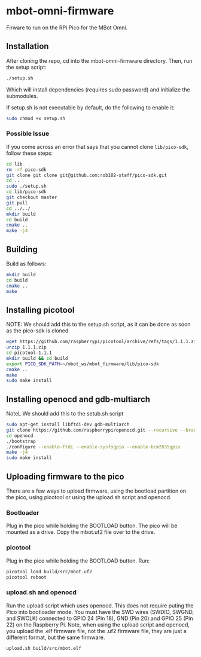 # mbot-omni-firmware
Firware to run on the RPi Pico for the MBot Omni.

## Installation

After cloning the repo, cd into the mbot-omni-firmware directory.
Then, run the setup script:

```bash
./setup.sh
```

Which will install dependencies (requires sudo password) and initialize the submodules.

If setup.sh is not executable by default, do the following to enable it:

```bash
sudo chmod +x setup.sh
```

### Possible Issue
If you come across an error that says that you cannot clone `lib/pico-sdk`, follow these steps:
```bash
cd lib
rm -rf pico-sdk
git clone git clone git@github.com:rob102-staff/pico-sdk.git
cd ..
sudo ./setup.sh
cd lib/pico-sdk
git checkout master
git pull
cd ../../
mkdir build
cd build
cmake ..
make -j4
```

## Building

Build as follows:
```bash
mkdir build
cd build
cmake ..
make
```

## Installing picotool
NOTE: We should add this to the setup.sh script, as it can be done as soon as the pico-sdk is cloned
```bash
wget https://github.com/raspberrypi/picotool/archive/refs/tags/1.1.1.zip
unzip 1.1.1.zip
cd picotool-1.1.1
mkdir build && cd build
export PICO_SDK_PATH=~/mbot_ws/mbot_firmware/lib/pico-sdk
cmake ..
make
sudo make install
```

## Installing openocd and gdb-multiarch
NoteL We should add this to the setub.sh script
```bash
sudo apt-get install libftdi-dev gdb-multiarch
git clone https://github.com/raspberrypi/openocd.git --recursive --branch rp2040 --depth=1
cd openocd
./bootstrap
./configure --enable-ftdi --enable-sysfsgpio --enable-bcm2835gpio
make -j4
sudo make install
```

## Uploading firmware to the pico
There are a few ways to upload firmware, using the bootload partition on the pico, using picotool or using the upload.sh script and openocd.

### Bootloader
Plug in the pico while holding the BOOTLOAD button.  The pico will be mounted as a drive.  Copy the mbot.uf2 file over to the drive.

### picotool
Plug in the pico while holding the BOOTLOAD button.  Run:
```bash
picotool load build/src/mbot.uf2
picotool reboot
```

### upload.sh and openocd
Run the upload script which uses openocd.  This does not require puting the Pico into bootloader mode.  You must have the SWD wires (SWDIO, SWGND, and SWCLK) connected to GPIO 24 (Pin 18), GND (Pin 20) and GPIO 25 (Pin 22) on the Raspberry Pi.  Note, when using the upload script and openocd, you upload the .elf firmware file, not the .uf2 firmware file, they are just a different format, but the same firmware.
 ```bash
 upload.sh build/src/mbot.elf
 ```



